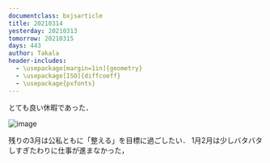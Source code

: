 ```yaml
---
documentclass: bxjsarticle
title: 20210314
yesterday: 20210313
tomorrow: 20210315
days: 443
author: Takala
header-includes:
  - \usepackage[margin=1in]{geometry}
  - \usepackage[ISO]{diffcoeff}
  - \usepackage{pxfonts}
---
```



とても良い休暇であった．



![image](https://i.imgur.com/guicrmr.png)



残りの3月は公私ともに「整える」を目標に過ごしたい．
1月2月は少しバタバタしすぎたわりに仕事が進まなかった，

